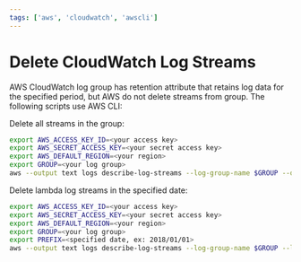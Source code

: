 ```yaml
---
tags: ['aws', 'cloudwatch', 'awscli']
---
```


# Delete CloudWatch Log Streams

AWS CloudWatch log group has retention attribute that retains log data for the specified period, but AWS do not delete streams from group. The following scripts use AWS CLI:

Delete all streams in the group:

```bash
export AWS_ACCESS_KEY_ID=<your access key>
export AWS_SECRET_ACCESS_KEY=<your secret access key>
export AWS_DEFAULT_REGION=<your region>
export GROUP=<your log group>
aws --output text logs describe-log-streams --log-group-name $GROUP --query logStreams[].logStreamName | xargs -n1 | xargs -I '{}' bash -c "aws logs delete-log-stream --log-group-name $GROUP --log-stream-name '{}'"
```

Delete lambda log streams in the specified date:

```bash
export AWS_ACCESS_KEY_ID=<your access key>
export AWS_SECRET_ACCESS_KEY=<your secret access key>
export AWS_DEFAULT_REGION=<your region>
export GROUP=<your log group>
export PREFIX=<specified date, ex: 2018/01/01>
aws --output text logs describe-log-streams --log-group-name $GROUP --log-stream-name-prefix $PREFIX --query logStreams[].logStreamName | xargs -n1 | xargs -I '{}' bash -c "aws logs delete-log-stream --log-group-name $GROUP --log-stream-name '{}'"
```
